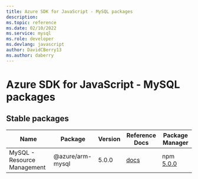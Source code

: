 ```yaml
---
title: Azure SDK for JavaScript - MySQL packages
description: 
ms.topic: reference
ms.date: 02/10/2022
ms.service: mysql
ms.role: developer
ms.devlang: javascript
author: DavidCBerry13
ms.author: daberry
---
```


# Azure SDK for JavaScript - MySQL packages

## Stable packages

| Name                  | Package              | Version          | Reference Docs         | Package Manager                |
|-----------------------|----------------------|------------------|------------------------|--------------------------------|
| MySQL - Resource Management | @azure/arm-mysql | 5.0.0 | [docs](/azure/javascript/sdk/sdk-demo2/mysql/azure-arm-mysql/stable)  | npm [5.0.0](https://www.npmjs.com/package/%40azure%2Farm-mysql) |
 

 


 